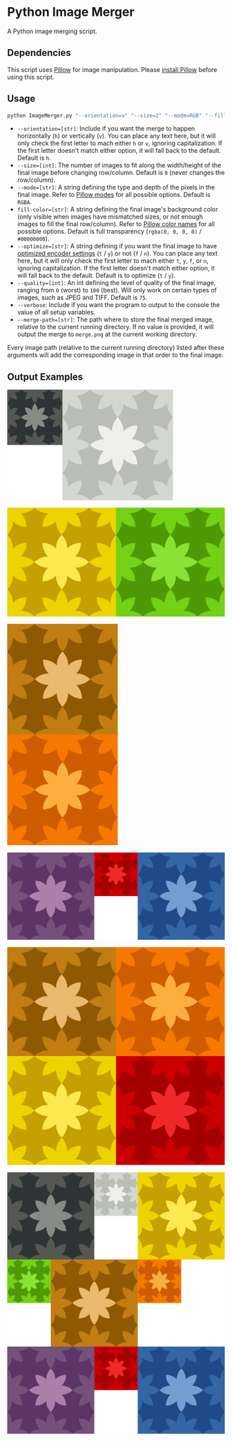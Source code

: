 # Python Image Merger

A Python image merging script.

## Dependencies

This script uses [Pillow](https://pillow.readthedocs.io/en/stable/index.html#) for image manipulation. Please [install Pillow](https://pillow.readthedocs.io/en/stable/installation.html) before using this script.

## Usage

```python
python ImageMerger.py "--orientation=v" "--size=2" "--mode=RGB" "--fill-color=rgb(255,255,255)" "--optimize=t" "--quality=100" --verbose "--merge-path=test_files/output/test_2_vertical.png" "test_files/128/orange.png" "test_files/256/scarlet_red.png"
```

- `--orientation=[str]`: Include if you want the merge to happen horizontally (`h`) or vertically (`v`). You can place any text here, but it will only check the first letter to mach either `h` or `v`, ignoring capitalization. If the first letter doesn't match either option, it will fall back to the default. Default is `h`.
- `--size=[int]`: The number of images to fit along the width/height of the final image before changing row/column. Default is `0` (never changes the row/column).
- `--mode=[str]`: A string defining the type and depth of the pixels in the final image. Refer to [Pillow modes](https://pillow.readthedocs.io/en/stable/handbook/concepts.html#concept-modes) for all possible options. Default is `RGBA`.
- `fill-color=[str]`: A string defining the final image's background color (only visible when images have mismatched sizes, or not enough images to fill the final row/column). Refer to [Pillow color names](https://pillow.readthedocs.io/en/stable/reference/ImageColor.html#color-names) for all possible options. Default is full transparency (`rgba(0, 0, 0, 0)` / `#00000000`).
- `--optimize=[str]`: A string defining if you want the final image to have [optimized encoder settings](https://pillow.readthedocs.io/en/stable/handbook/image-file-formats.html#png) (`t` / `y`) or not (`f` / `n`). You can place any text here, but it will only check the first letter to mach either `t`, `y`, `f`, or `n`, ignoring capitalization. If the first letter doesn't match either option, it will fall back to the default. Default is to optimize (`t` / `y`).
- `--quality=[int]`: An int defining the level of quality of the final image, ranging from `0` (worst) to `100` (best). Will only work on certain types of images, such as JPEG and TIFF. Default is `75`.
- `--verbose`: Include if you want the program to output to the console the value of all setup variables.
- `--merge-path=[str]`: The path where to store the final merged image, relative to the current running directory. If no value is provided, it will output the merge to `merge.png` at the current working directory.

Every image path (relative to the current running directory) listed after these arguments will add the corresponding image in that order to the final image.

## Output Examples

![2 Images (Default)](test_files/output/test_2_default.png)

![2 Images (Horizontal)](test_files/output/test_2_horizontal.png)

![2 Images (Vertical)](test_files/output/test_2_vertical.png)

![3 Images (Horizontal)](test_files/output/test_3_horizontal.png)

![4 Images (Vertical 2)](test_files/output/test_4_vertical_2.png)

![9 Images (Horizontal 3)](test_files/output/test_9_horizontal_3.png)
